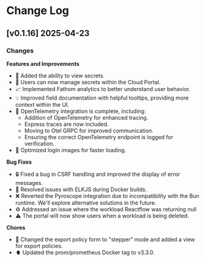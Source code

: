 # Change Log

<!-- CHANGELOG:INSERT_HERE -->

## [v0.1.16] 2025-04-23

### Changes

**Features and Improvements**

- :eyes: Added the ability to view secrets.
- :key: Users can now manage secrets within the Cloud Portal.
- :chart_with_upwards_trend: Implemented Fathom analytics to better understand user behavior.
- :bulb: Improved field documentation with helpful tooltips, providing more context within the UI.
- :rocket: OpenTelemetry integration is complete, including:
  - Addition of OpenTelemetry for enhanced tracing.
  - Express traces are now included.
  - Moving to Otel GRPC for improved communication.
  - Ensuring the correct OpenTelemetry endpoint is logged for verification.
- :art: Optimized login images for faster loading.

**Bug Fixes**

- :lock: Fixed a bug in CSRF handling and improved the display of error messages.
- :whale: Resolved issues with ELKJS during Docker builds.
- :x: Reverted the Pyroscope integration due to incompatibility with the Bun runtime. We'll explore alternative solutions in the future.
- :recycle: Addressed an issue where the workload Reactflow was returning null
- :warning: The portal will now show users when a workload is being deleted.

**Chores**

- :arrows_counterclockwise: Changed the export policy form to "stepper" mode and added a view for export policies.
- :arrow_up: Updated the prom/prometheus Docker tag to v3.3.0.
